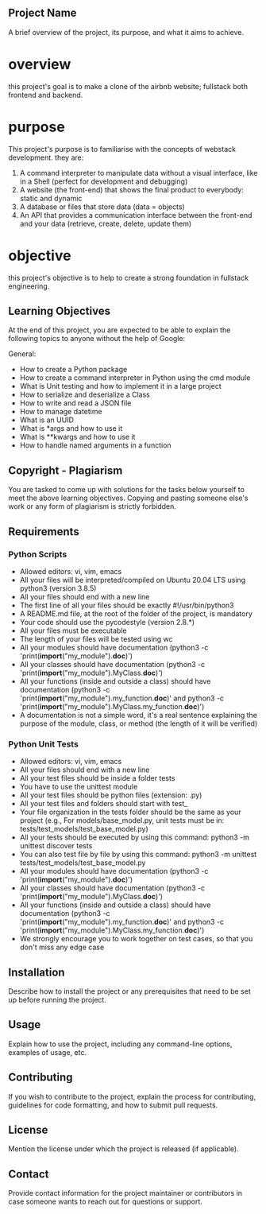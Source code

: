 ## Project Name
A brief overview of the project, its purpose, and what it aims to achieve.
# overview
this project's goal  is to make a clone of the airbnb website; fullstack both frontend and backend.
# purpose
This project's purpose is to familiarise with the concepts of webstack development.
they are:
1. A command interpreter to manipulate data without a visual interface, like in a Shell (perfect for development and debugging)
2. A website (the front-end) that shows the final product to everybody: static and dynamic
3. A database or files that store data (data = objects)
4. An API that provides a communication interface between the front-end and your data (retrieve, create, delete, update them)
# objective
this project's objective is to help to create a strong foundation in fullstack engineering.




## Learning Objectives

At the end of this project, you are expected to be able to explain the following topics to anyone without the help of Google:

General:
- How to create a Python package
- How to create a command interpreter in Python using the cmd module
- What is Unit testing and how to implement it in a large project
- How to serialize and deserialize a Class
- How to write and read a JSON file
- How to manage datetime
- What is an UUID
- What is *args and how to use it
- What is **kwargs and how to use it
- How to handle named arguments in a function

## Copyright - Plagiarism

You are tasked to come up with solutions for the tasks below yourself to meet the above learning objectives. Copying and pasting someone else's work or any form of plagiarism is strictly forbidden.

## Requirements

### Python Scripts

- Allowed editors: vi, vim, emacs
- All your files will be interpreted/compiled on Ubuntu 20.04 LTS using python3 (version 3.8.5)
- All your files should end with a new line
- The first line of all your files should be exactly #!/usr/bin/python3
- A README.md file, at the root of the folder of the project, is mandatory
- Your code should use the pycodestyle (version 2.8.*)
- All your files must be executable
- The length of your files will be tested using wc
- All your modules should have documentation (python3 -c 'print(__import__("my_module").__doc__)')
- All your classes should have documentation (python3 -c 'print(__import__("my_module").MyClass.__doc__)')
- All your functions (inside and outside a class) should have documentation (python3 -c 'print(__import__("my_module").my_function.__doc__)' and python3 -c 'print(__import__("my_module").MyClass.my_function.__doc__)')
- A documentation is not a simple word, it's a real sentence explaining the purpose of the module, class, or method (the length of it will be verified)

### Python Unit Tests

- Allowed editors: vi, vim, emacs
- All your files should end with a new line
- All your test files should be inside a folder tests
- You have to use the unittest module
- All your test files should be python files (extension: .py)
- All your test files and folders should start with test_
- Your file organization in the tests folder should be the same as your project (e.g., For models/base_model.py, unit tests must be in: tests/test_models/test_base_model.py)
- All your tests should be executed by using this command: python3 -m unittest discover tests
- You can also test file by file by using this command: python3 -m unittest tests/test_models/test_base_model.py
- All your modules should have documentation (python3 -c 'print(__import__("my_module").__doc__)')
- All your classes should have documentation (python3 -c 'print(__import__("my_module").MyClass.__doc__)')
- All your functions (inside and outside a class) should have documentation (python3 -c 'print(__import__("my_module").my_function.__doc__)' and python3 -c 'print(__import__("my_module").MyClass.my_function.__doc__)')
- We strongly encourage you to work together on test cases, so that you don't miss any edge case

## Installation

Describe how to install the project or any prerequisites that need to be set up before running the project.

## Usage

Explain how to use the project, including any command-line options, examples of usage, etc.

## Contributing

If you wish to contribute to the project, explain the process for contributing, guidelines for code formatting, and how to submit pull requests.

## License

Mention the license under which the project is released (if applicable).

## Contact

Provide contact information for the project maintainer or contributors in case someone wants to reach out for questions or support.
